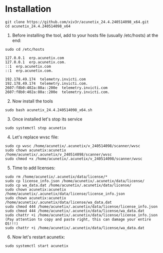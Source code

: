 
# Installation 

    git clone https://github.com/xiv3r/acunetix_24.4.240514098_x64.git
    cd acunetix_24.4.240514098_x64

1. Before installing the tool, add to your hosts file (usually /etc/hosts) at the end:
```
sudo cd /etc/hosts

127.0.0.1  erp.acunetix.com
127.0.0.1  erp.acunetix.com.
::1  erp.acunetix.com
::1  erp.acunetix.com.

192.178.49.174  telemetry.invicti.com
192.178.49.174  telemetry.invicti.com.
2607:f8b0:402a:80a::200e  telemetry.invicti.com
2607:f8b0:402a:80a::200e  telemetry.invicti.com.
```
2. Now install the tools

  `sudo bash acunetix_24.4.240514098_x64.sh`

3. Once installed let's stop its service

  `sudo systemctl stop acunetix`

4. Let's replace wvsc file:

```
sudo cp wvsc /home/acunetix/.acunetix/v_240514098/scanner/wvsc
sudo chown acunetix:acunetix /home/acunetix/.acunetix/v_240514098/scanner/wvsc
sudo chmod +x /home/acunetix/.acunetix/v_240514098/scanner/wvsc
```

5. Time to add licenses:

```
sudo rm /home/acunetix/.acunetix/data/license/*
sudo cp license_info.json /home/acunetix/.acunetix/data/license/
sudo cp wa_data.dat /home/acunetix/.acunetix/data/license/
sudo chown acunetix:acunetix /home/acunetix/.acunetix/data/license/license_info.json
sudo chown acunetix:acunetix /home/acunetix/.acunetix/data/license/wa_data.dat
sudo chmod 444 /home/acunetix/.acunetix/data/license/license_info.json
sudo chmod 444 /home/acunetix/.acunetix/data/license/wa_data.dat
sudo chattr +i /home/acunetix/.acunetix/data/license/license_info.json (Pay attention to copy and paste right, this can damage your entire  OS!!!)
sudo chattr +i /home/acunetix/.acunetix/data/license/wa_data.dat
```

6. Now let's restart acunetix:

  `sudo systemctl start acunetix`
